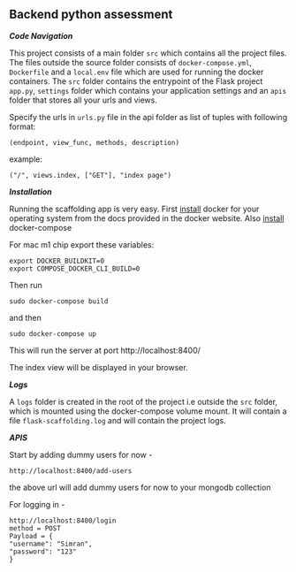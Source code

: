 ## Backend python assessment

***Code Navigation***

This project consists of a main folder `src` which contains all the project files. The files outside the source folder consists of `docker-compose.yml`, `Dockerfile` and a `local.env` file which are used for running the docker containers. The `src` folder contains the entrypoint of the Flask project `app.py`, `settings` folder which contains your application settings and an `apis` folder that stores all your urls and views.

Specify the urls in `urls.py` file in the api folder as list of tuples with following format:

    (endpoint, view_func, methods, description)
example:

    ("/", views.index, ["GET"], "index page")

***Installation***

Running the scaffolding app is very easy. First [install](https://docs.docker.com/install/) docker for your operating system from the docs provided in the docker website. Also [install](https://docs.docker.com/compose/install/) docker-compose

For mac m1 chip export these variables:

    export DOCKER_BUILDKIT=0   
    export COMPOSE_DOCKER_CLI_BUILD=0      
    
Then run

    sudo docker-compose build
and then

    sudo docker-compose up
This will run the server at port http://localhost:8400/

The index view will be displayed in your browser.

***Logs***

A `logs` folder is created in the root of the project i.e outside the `src` folder, which is mounted using the docker-compose volume mount. It will contain a file `flask-scaffolding.log` and will contain the project logs.

***APIS***

Start by adding dummy users for now - 

    http://localhost:8400/add-users

the above url will add dummy users for now to your mongodb collection

For logging in -

    http://localhost:8400/login
    method = POST
    Payload = {
    "username": "Simran",
    "password": "123"
    }
